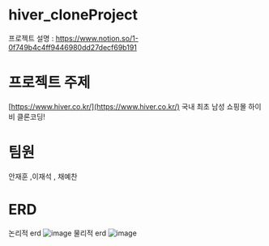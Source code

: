 ﻿# hiver_cloneProject
 
 프로젝트 설명 : https://www.notion.so/1-0f749b4c4ff9446980dd27decf69b191
# 프로젝트 주제
[https://www.hiver.co.kr/](https://www.hiver.co.kr/)
국내 최초 남성 쇼핑몰 하이비 클론코딩!

# 팀원 
안재훈 ,이재석 , 채예찬


# ERD 
논리적 erd
![image](https://user-images.githubusercontent.com/77096665/175225694-6fc8713d-112a-4b4c-83d3-722809eecb33.png)
물리적 erd
![image](https://user-images.githubusercontent.com/77096665/175225743-a0a90e43-0bc3-4a1f-84c1-bc75616076bf.png)






